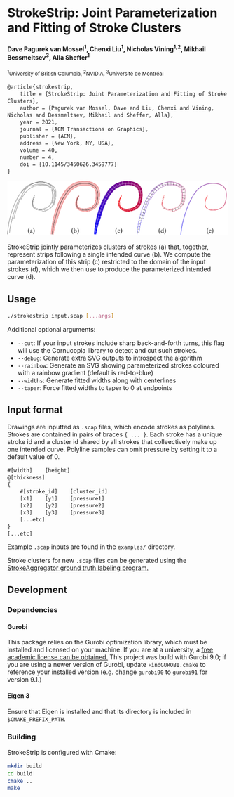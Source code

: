# StrokeStrip: Joint Parameterization and Fitting of Stroke Clusters

#### Dave Pagurek van Mossel<sup>1</sup>, Chenxi Liu<sup>1</sup>, Nicholas Vining<sup>1,2</sup>, Mikhail Bessmeltsev<sup>3</sup>, Alla Sheffer<sup>1</sup>

<small><sup>1</sup>University of British Columbia, <sup>2</sup>NVIDIA, <sup>3</sup>Université de Montréal</small>

```
@article{strokestrip,
	title = {StrokeStrip: Joint Parameterization and Fitting of Stroke Clusters},
	author = {Pagurek van Mossel, Dave and Liu, Chenxi and Vining, Nicholas and Bessmeltsev, Mikhail and Sheffer, Alla},
	year = 2021,
	journal = {ACM Transactions on Graphics},
	publisher = {ACM},
	address = {New York, NY, USA},
	volume = 40,
	number = 4,
	doi = {10.1145/3450626.3459777}
}
```

<img src="https://github.com/davepagurek/StrokeStrip/blob/main/img/overview.png?raw=true" />

StrokeStrip jointly parameterizes clusters of strokes (a) that, together, represent strips following a single intended curve (b). We compute the parameterization of this strip (c) restricted to the domain of the input strokes (d), which we then use to produce the parameterized intended curve (d).

## Usage
```sh
./strokestrip input.scap [...args]
```

Additional optional arguments:
 - `--cut`: If your input strokes include sharp back-and-forth turns, this flag will use the Cornucopia library to detect and cut such strokes.
 - `--debug`: Generate extra SVG outputs to introspect the algorithm
 - `--rainbow`: Generate an SVG showing parameterized strokes coloured with a rainbow gradient (default is red-to-blue)
 - `--widths`: Generate fitted widths along with centerlines
 - `--taper`: Force fitted widths to taper to 0 at endpoints

## Input format
Drawings are inputted as `.scap` files, which encode strokes as polylines. Strokes are contained in pairs of braces `{ ... }`. Each stroke has a unique stroke id and a cluster id shared by all strokes that colleectively make up one intended curve. Polyline samples can omit pressure by setting it to a default value of 0.

```
#[width]	[height]
@[thickness]
{
	#[stroke_id]	[cluster_id]
	[x1]	[y1]	[pressure1]
	[x2]	[y2]	[pressure2]
	[x3]	[y3]	[pressure3]
	[...etc]
}
[...etc]
```

Example `.scap` inputs are found in the `examples/` directory.

Stroke clusters for new `.scap` files can be generated using the [StrokeAggregator ground truth labeling program.](https://github.com/davepagurek/StrokeAggregatorLabeller)

## Development

### Dependencies
#### Gurobi
This package relies on the Gurobi optimization library, which must be installed and licensed on your machine. If you are at a university, a [free academic license can be obtained.](https://www.gurobi.com/downloads/end-user-license-agreement-academic/) This project was build with Gurobi 9.0; if you are using a newer version of Gurobi, update `FindGUROBI.cmake` to reference your installed version (e.g. change `gurobi90` to `gurobi91` for version 9.1.)

#### Eigen 3
Ensure that Eigen is installed and that its directory is included in `$CMAKE_PREFIX_PATH`.

### Building
StrokeStrip is configured with Cmake:

```sh
mkdir build
cd build
cmake ..
make
```
